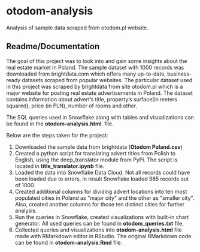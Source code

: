 # otodom-analysis
Analysis of sample data scraped from otodom.pl website.

## Readme/Documentation

The goal of this project was to look into and gain some insights about the real estate market in Poland. The sample dataset with 1000 records was downloaded from brightdata.com which offers many up-to-date, business-ready datasets scraped from popular websites. The particular dataset used in this project was scraped by brightdata from site otodom.pl which is a major website for posting real estate advertisements in Poland. The dataset contains information about advert’s title, property’s surface(in meters squared), price (in PLN), number of rooms and other.

The SQL queries used in Snowflake along with tables and visualizations can be found in the **otodom-analysis.html**. file.

Below are the steps taken for the project:

1. Downloaded the sample data from brightdata (**Otodom Poland.csv**)
2. Created a python script for translating advert titles from Polish to English, using the deep_translator module from PyPi. The script is located in **title_translator.ipynb** file.
3. Loaded the data into Snowflake Data Cloud. Not all records could have been loaded due to errors, in result Snowflake loaded 985 records out of 1000.
4. Created additional columns for dividing advert locations into ten most populated cities in Poland as "major city" and the other as "smaller city". Also, created another columns for those ten distinct cities for further analysis.
6. Run the queries in Snowflake, created visualizations with built-in chart generator. All used queries can be found in **otodom_queries.txt** file.
7. Collected queries and visualizations into **otodom-analysis.html** file made with RMarkdown editor in RStudio. The original RMarkdown code can be found in **otodom-analysis.Rmd** file.
